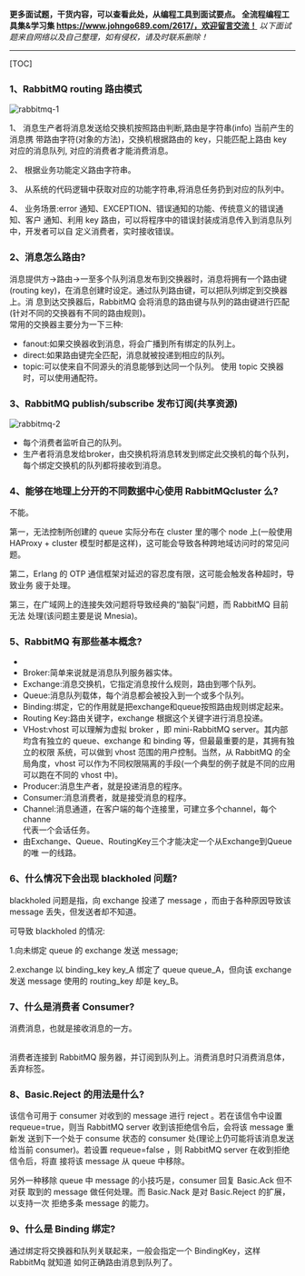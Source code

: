 <b>更多面试题，干货内容，可以查看此处，从编程工具到面试要点。
全流程编程工具集&学习集 https://www.johngo689.com/2617/，欢迎留言交流！</b> 
<i>以下面试题来自网络以及自己整理，如有侵权，请及时联系删除！</i> 
 *** 
[TOC]

### 1、RabbitMQ routing 路由模式
<p><img src="https://www.johngo689.com/wp-content/uploads/member/avatars/rabbitmq-1.jpg" alt="rabbitmq-1" /></p><p>1、 消息生产者将消息发送给交换机按照路由判断,路由是字符串(info) 当前产生的消息携 带路由字符(对象的方法)，交换机根据路由的 key，只能匹配上路由 key 对应的消息队列, 对应的消费者才能消费消息。</p><p>2、 根据业务功能定义路由字符串。</p><p>3、 从系统的代码逻辑中获取对应的功能字符串,将消息任务扔到对应的队列中。</p><p>4、 业务场景:error 通知、EXCEPTION、错误通知的功能、传统意义的错误通知、客户 通知、利用 key 路由，可以将程序中的错误封装成消息传入到消息队列中，开发者可以自 定义消费者，实时接收错误。</p>



### 2、消息怎么路由?
<p>消息提供方-&gt;路由-&gt;一至多个队列消息发布到交换器时，消息将拥有一个路由键 (routing key)，在消息创建时设定。通过队列路由键，可以把队列绑定到交换器上。消 息到达交换器后，RabbitMQ 会将消息的路由键与队列的路由键进行匹配(针对不同的交换器有不同的路由规则)。<br />常用的交换器主要分为一下三种:</p><ul><li>fanout:如果交换器收到消息，将会广播到所有绑定的队列上。</li><li>direct:如果路由键完全匹配，消息就被投递到相应的队列。</li><li>topic:可以使来自不同源头的消息能够到达同一个队列。 使用 topic 交换器时，可以使用通配符。</li></ul>



### 3、RabbitMQ publish/subscribe 发布订阅(共享资源)
<p><img src="https://www.johngo689.com/wp-content/uploads/member/avatars/rabbitmq-2.jpg" alt="rabbitmq-2" /></p><ul><li>每个消费者监听自己的队列。</li><li>生产者将消息发给broker，由交换机将消息转发到绑定此交换机的每个队列，每个绑定交换机的队列都将接收到消息。</li></ul>



### 4、能够在地理上分开的不同数据中心使用 RabbitMQcluster 么?
<p>不能。</p><p>第一，无法控制所创建的 queue 实际分布在 cluster 里的哪个 node 上(一般使用 HAProxy + cluster 模型时都是这样)，这可能会导致各种跨地域访问时的常见问题。</p><p>第二，Erlang 的 OTP 通信框架对延迟的容忍度有限，这可能会触发各种超时，导致业务 疲于处理。</p><p>第三，在广域网上的连接失效问题将导致经典的“脑裂”问题，而 RabbitMQ 目前无法 处理(该问题主要是说 Mnesia)。 </p>



### 5、RabbitMQ 有那些基本概念?
<ul><li> </li><li>Broker:简单来说就是消息队列服务器实体。</li><li>Exchange:消息交换机，它指定消息按什么规则，路由到哪个队列。</li><li>Queue:消息队列载体，每个消息都会被投入到一个或多个队列。</li><li>Binding:绑定，它的作用就是把exchange和queue按照路由规则绑定起来。</li><li>Routing Key:路由关键字，exchange 根据这个关键字进行消息投递。</li><li>VHost:vhost 可以理解为虚拟 broker ，即 mini-RabbitMQ server。其内部均含有独立的 queue、exchange 和 binding 等，但最最重要的是，其拥有独立的权限 系统，可以做到 vhost 范围的用户控制。当然，从 RabbitMQ 的全局角度，vhost 可以作为不同权限隔离的手段(一个典型的例子就是不同的应用可以跑在不同的 vhost 中)。</li><li>Producer:消息生产者，就是投递消息的程序。</li><li>Consumer:消息消费者，就是接受消息的程序。</li><li>Channel:消息通道，在客户端的每个连接里，可建立多个channel，每个 channe<br />代表一个会话任务。</li><li>由Exchange、Queue、RoutingKey三个才能决定一个从Exchange到Queue的唯 一的线路。</li></ul>



### 6、什么情况下会出现 blackholed 问题?
<p>blackholed 问题是指，向 exchange 投递了 message ，而由于各种原因导致该 message 丢失，但发送者却不知道。</p><p>可导致 blackholed 的情况:</p><p>1.向未绑定 queue 的 exchange 发送 message;</p><p>2.exchange 以 binding_key key_A 绑定了 queue queue_A，但向该 exchange 发送 message 使用的 routing_key 却是 key_B。</p>



### 7、什么是消费者 Consumer?
<p>消费消息，也就是接收消息的一方。</p><p><br />消费者连接到 RabbitMQ 服务器，并订阅到队列上。消费消息时只消费消息体，丢弃标签。</p>



### 8、Basic.Reject 的用法是什么?
<p>该信令可用于 consumer 对收到的 message 进行 reject 。若在该信令中设置 requeue=true，则当 RabbitMQ server 收到该拒绝信令后，会将该 message 重新发 送到下一个处于 consume 状态的 consumer 处(理论上仍可能将该消息发送给当前 consumer)。若设置 requeue=false ，则 RabbitMQ server 在收到拒绝信令后，将直 接将该 message 从 queue 中移除。</p><p>另外一种移除 queue 中 message 的小技巧是，consumer 回复 Basic.Ack 但不对获 取到的 message 做任何处理。而 Basic.Nack 是对 Basic.Reject 的扩展，以支持一次 拒绝多条 message 的能力。</p>



### 9、什么是 Binding 绑定?
<p>通过绑定将交换器和队列关联起来，一般会指定一个 BindingKey，这样 RabbitMq 就知道 如何正确路由消息到队列了。</p>



